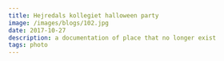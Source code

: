 ```yaml
---
title: Hejredals kollegiet halloween party
image: /images/blogs/102.jpg
date: 2017-10-27
description: a documentation of place that no longer exist
tags: photo
---
```

